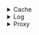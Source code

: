 <details>
<summary>Cache</summary>

1. [What is a cache server?](https://www.techtarget.com/whatis/definition/cache-server)
1. []()
1. []()
1. []()

</details>

<details>
<summary>Log</summary>

1. [WHAT IS A WEB SERVER LOG?](https://www.crowdstrike.com/cybersecurity-101/observability/web-server-logs/)
1. [Best Tips for Monitoring and Filtering Your Web Server Logs](https://www.papertrail.com/solution/tips/best-tips-for-monitoring-and-filtering-your-web-server-logs/)
1. [What Is A Server Log File?](https://www.portent.com/blog/design-dev/log-file.htm)
1. []()
1. []()
1. []()

</details>

<details>
<summary>Proxy</summary>

1. [What is a reverse proxy?](https://www.cloudflare.com/learning/cdn/glossary/reverse-proxy/)
1. [Why use a reverse proxy?](https://www.loadbalancer.org/blog/why-should-businesses-use-reverse-proxy/)
1. []()
1. []()
1. []()
1. []()
1. []()

</details>
